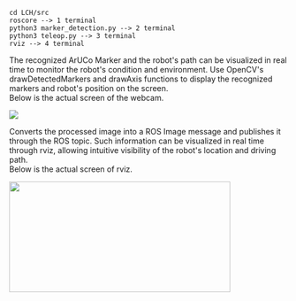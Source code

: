 ```
cd LCH/src
roscore --> 1 terminal
python3 marker_detection.py --> 2 terminal
python3 teleop.py --> 3 terminal
rviz --> 4 terminal
```

The recognized ArUCo Marker and the robot's path can be visualized in real time to monitor the robot's condition and environment. Use OpenCV's drawDetectedMarkers and drawAxis functions to display the recognized markers and robot's position on the screen.  
Below is the actual screen of the webcam.

<img src="https://github.com/lchyeon0123/Kairos/assets/99176235/24b4bf44-f8c0-4340-992e-f4c05a59a61b">  



Converts the processed image into a ROS Image message and publishes it through the ROS topic. Such information can be visualized in real time through rviz, allowing intuitive visibility of the robot's location and driving path.  
Below is the actual screen of rviz.

<img src="https://github.com/lchyeon0123/Kairos/assets/99176235/1f56e26a-aa8a-42f9-b802-822759cb32e8" width="400" height="200">
